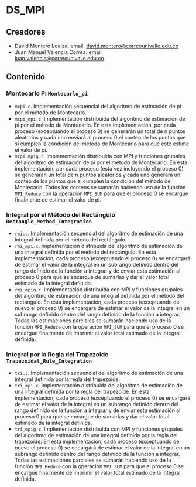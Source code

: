# DS_MPI

## Creadores

- David Montero Loaiza. email: david.montero@correounivalle.edu.co
- Juan Manuel Valencia Correa. email: juan.valencia@correounivalle.edu.co

## Contenido

### Montecarlo Pi `Montecarlo_pi`

- `mcpi.c`. Implementación secuencial del algoritmo de estimación de pi por el método de Montecarlo.
- `mcpi_mpi.c`. Implementación distribuida del algoritmo de estimación de pi por el método de Montecarlo. En esta implementación, por cada proceso (exceptuando el proceso 0) se generarán un total de n puntos aleatorios y cada uno enviará al proceso 0 el conteo de los puntos que sí cumplen la condición del método de Montecarlo para que este estime el valor de pi.
- `mcpi_mpig.c`. Implementación distribuida con MPI y funciones grupales del algoritmo de estimación de pi por el método de Montecarlo. En esta implementación, por cada proceso (esta vez incluyendo el proceso 0) se generarán un total de n puntos aleatorios y cada uno generará un conteo de los puntos que sí cumplen la condición del método de Montecarlo. Todos los conteos se sumarán haciendo uso de la función `MPI_Reduce` con la operación `MPI_SUM` para que el proceso 0 se encargue finalmente de estimar el valor de pi.

### Integral por el Método del Rectángulo `Rectangle_Method_Integration`

- `rmi.c`. Implementación secuencial del algoritmo de estimación de una integral definida por el método del rectángulo.
- `rmi_mpi.c`. Implementación distribuida del algoritmo de estimación de una integral definida por el método del rectángulo. En esta implementación, cada proceso (exceptuando el proceso 0) se encargará de estimar el valor de la integral en un subrango definido dentro del rango definido de la función a integrar y de enviar esta estimación al proceso 0 para que se encargue de sumarlas y dar el valor total estimado de la integral definida.
- `rmi_mpig.c`. Implementación distribuida con MPI y funciones grupales del algoritmo de estimación de una integral definida por el método del rectángulo. En esta implementación, cada proceso (exceptuando de nuevo el proceso 0) se encargará de estimar el valor de la integral en un subrango definido dentro del rango definido de la función a integrar. Todas las estimaciones parciales se sumarán haciendo uso de la función `MPI_Reduce` con la operación `MPI_SUM` para que el proceso 0 se encargue finalmente de imprimir el valor total estimado de la integral definida.

### Integral por la Regla del Trapezoide `Trapezoidal_Rule_Integration`

- `tri.c`. Implementación secuencial del algoritmo de estimación de una integral definida por la regla del trapezoide.
- `tri_mpi.c`. Implementación distribuida del algoritmo de estimación de una integral definida por la regla del trapezoide. En esta implementación, cada proceso (exceptuando el proceso 0) se encargará de estimar el valor de la integral en un subrango definido dentro del rango definido de la función a integrar y de enviar esta estimación al proceso 0 para que se encargue de sumarlas y dar el valor total estimado de la integral definida.
- `tri_mpig.c`. Implementación distribuida con MPI y funciones grupales del algoritmo de estimación de una integral definida por la regla del trapezoide. En esta implementación, cada proceso (exceptuando de nuevo el proceso 0) se encargará de estimar el valor de la integral en un subrango definido dentro del rango definido de la función a integrar. Todas las estimaciones parciales se sumarán haciendo uso de la función `MPI_Reduce` con la operación `MPI_SUM` para que el proceso 0 se encargue finalmente de imprimir el valor total estimado de la integral definida.
